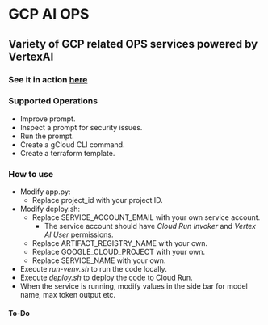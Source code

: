 # GCP AI OPS

## Variety of GCP related OPS services powered by VertexAI

### See it in action [here](https://gcpaiops.cloud/)

### Supported Operations
* Improve prompt.
* Inspect a prompt for security issues.
* Run the prompt.
* Create a gCloud CLI command.
* Create a terraform template.

### How to use
* Modify app.py:
  * Replace project_id with your project ID. 
* Modify deploy.sh:
    * Replace SERVICE_ACCOUNT_EMAIL with your own service account. 
      * The service account should have _Cloud Run Invoker_ and _Vertex AI User_ permissions.
    * Replace ARTIFACT_REGISTRY_NAME with your own.
    * Replace GOOGLE_CLOUD_PROJECT with your own.
    * Replace SERVICE_NAME with your own.
* Execute _run-venv.sh_ to run the code locally.
* Execute _deploy.sh_ to deploy the code to Cloud Run.
* When the service is running, modify values in the side bar for model name, max token output etc.

#### To-Do
